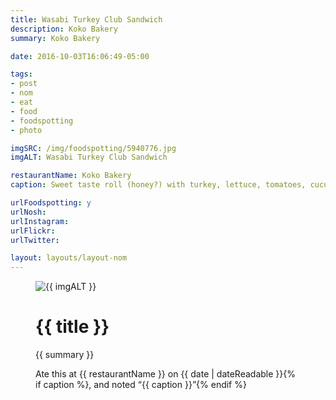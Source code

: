 ```yaml
---
title: Wasabi Turkey Club Sandwich
description: Koko Bakery
summary: Koko Bakery

date: 2016-10-03T16:06:49-05:00

tags:
- post
- nom
- eat
- food
- foodspotting
- photo

imgSRC: /img/foodspotting/5940776.jpg
imgALT: Wasabi Turkey Club Sandwich

restaurantName: Koko Bakery
caption: Sweet taste roll (honey?) with turkey, lettuce, tomatoes, cucumber, mayonnaise, and a thin spread of wasabi. Very tasty, and you get two in a serving.

urlFoodspotting: y
urlNosh: 
urlInstagram: 
urlFlickr:
urlTwitter: 

layout: layouts/layout-nom
---
```

<figure class="nom">
	<img class="u-photo img-border" src="{{ imgSRC }}" alt="{{ imgALT }}">
	<figcaption>
		<h1 class="title p-name">{{ title }}</h1>
		<p class="summary">{{ summary }}</p>
		<p>Ate this at {{ restaurantName }} on <time class="dt-published" datetime="{{ date | dateIso }}">{{ date | dateReadable }}</time>{% if caption %}, and noted <q class="caption">{{ caption }}</q>{% endif %}
	</figcaption>
</figure>